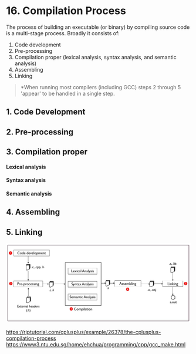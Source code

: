 # 16. Compilation Process

The process of building an executable (or binary) by compiling source code is a multi-stage process. Broadly it consists of:

1. Code development
2. Pre-processing
3. Compilation proper (lexical analysis, syntax analysis, and semantic analysis)
4. Assembling
5. Linking

> *When running most compilers (including GCC) steps 2 through 5 'appear' to be handled in a single step.

## 1. Code Development
## 2. Pre-processing
## 3. Compilation proper
#### Lexical analysis
#### Syntax analysis
#### Semantic analysis
## 4. Assembling
## 5. Linking

![compilation-process](/assets/compilation.jpg)

https://riptutorial.com/cplusplus/example/26378/the-cplusplus-compilation-process  
https://www3.ntu.edu.sg/home/ehchua/programming/cpp/gcc_make.html  
